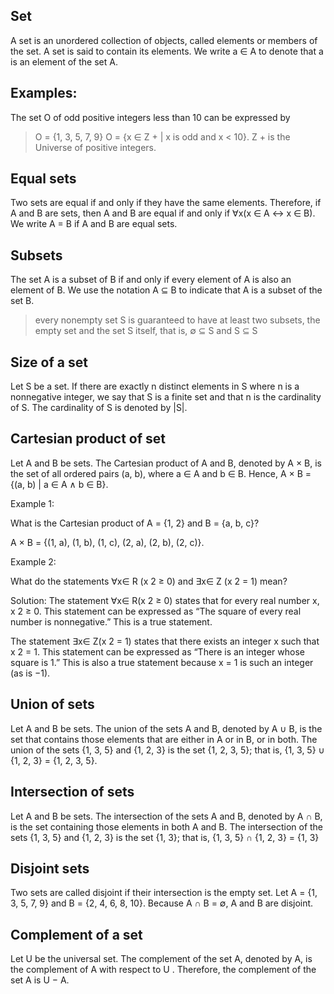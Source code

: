 ## Set

A set is an unordered collection of objects, called elements or members of the set. A set is
said to contain its elements. We write a ∈ A to denote that a is an element of the set A.

## Examples:

The set O of odd positive integers less than 10 can be expressed by 
> O = {1, 3, 5, 7, 9}
> O = {x ∈ Z + | x is odd and x < 10}. Z + is the Universe of positive integers.

## Equal sets

Two sets are equal if and only if they have the same elements. Therefore, if A and B are sets, then A and B are equal if and only if ∀x(x ∈ A ↔ x ∈ B). We write A = B if A and B are equal sets.

## Subsets

The set A is a subset of B if and only if every element of A is also an element of B. We use the notation A ⊆ B to indicate that A is a subset of the set B.
> every nonempty set S is guaranteed to have at least two subsets, the empty set and the set S itself, that is, ∅ ⊆ S and S ⊆ S

## Size of a set
Let S be a set. If there are exactly n distinct elements in S where n is a nonnegative integer, we say that S is a finite set and that n is the cardinality of S. The cardinality of S is denoted by |S|.

## Cartesian product of set

Let A and B be sets. The Cartesian product of A and B, denoted by A × B, is the set of all ordered pairs (a, b), where a ∈ A and b ∈ B. Hence,
A × B = {(a, b) | a ∈ A ∧ b ∈ B}.

Example 1:

What is the Cartesian product of A = {1, 2} and B = {a, b, c}?

A × B = {(1, a), (1, b), (1, c), (2, a), (2, b), (2, c)}.

Example 2:

What do the statements ∀x∈ R (x 2 ≥ 0) and ∃x∈ Z (x 2 = 1) mean?

Solution: The statement ∀x∈ R(x 2 ≥ 0) states that for every real number x, x 2 ≥ 0. This statement can be expressed as “The square of every real number is nonnegative.” This is a true statement.

The statement ∃x∈ Z(x 2 = 1) states that there exists an integer x such that x 2 = 1. This statement can be expressed as “There is an integer whose square is 1.” This is also a true statement because x = 1 is such an integer (as is −1).

## Union of sets
Let A and B be sets. The union of the sets A and B, denoted by A ∪ B, is the set that contains those elements that are either in A or in B, or in both.
The union of the sets {1, 3, 5} and {1, 2, 3} is the set {1, 2, 3, 5}; that is, {1, 3, 5} ∪ {1, 2, 3} = {1, 2, 3, 5}.

## Intersection of sets

Let A and B be sets. The intersection of the sets A and B, denoted by A ∩ B, is the set containing those elements in both A and B.
The intersection of the sets {1, 3, 5} and {1, 2, 3} is the set {1, 3}; that is, {1, 3, 5} ∩ {1, 2, 3} = {1, 3}

## Disjoint sets

Two sets are called disjoint if their intersection is the empty set.
Let A = {1, 3, 5, 7, 9} and B = {2, 4, 6, 8, 10}. Because A ∩ B = ∅, A and B are disjoint.

## Complement of a set
Let U be the universal set. The complement of the set A, denoted by A, is the complement of A with respect to U . Therefore, the complement of the set A is U − A.
